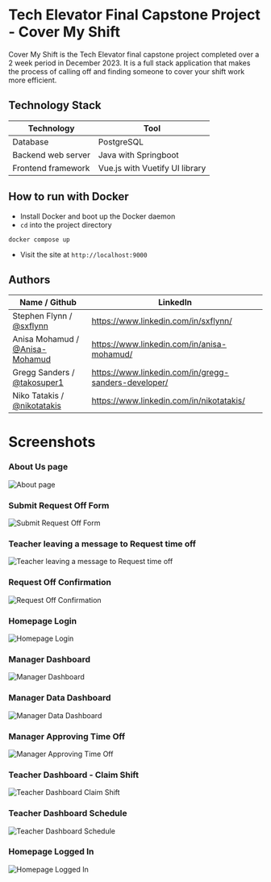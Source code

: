 # Tech Elevator Final Capstone Project - Cover My Shift
Cover My Shift is the Tech Elevator final capstone project completed over a 2 week period in December 2023. It is a full stack application that makes the process of calling off and finding someone to cover your shift work more efficient.

## Technology Stack
| Technology         | Tool                           |
|--------------------|--------------------------------|
| Database           | PostgreSQL                     |
| Backend web server | Java with Springboot           |
| Frontend framework | Vue.js with Vuetify UI library |

## How to run with Docker
- Install Docker and boot up the Docker daemon
- `cd` into the project directory
````
docker compose up
````
- Visit the site at `http://localhost:9000`

## Authors

| Name / Github          | LinkedIn                                             |
|---------------|------------------------------------------------------|
| Stephen Flynn / [@sxflynn](https://github.com/sxflynn) | https://www.linkedin.com/in/sxflynn/                 |
| Anisa Mohamud / [@Anisa-Mohamud](https://github.com/Anisa-Mohamud)  | https://www.linkedin.com/in/anisa-mohamud/           |
| Gregg Sanders / [@takosuper1](https://github.com/takosuper1)| https://www.linkedin.com/in/gregg-sanders-developer/ |
| Niko Tatakis / [@nikotatakis](https://github.com/nikotatakis)  | https://www.linkedin.com/in/nikotatakis/             |


# Screenshots

### About Us page
![About page](/screenshots/About.jpeg)

### Submit Request Off Form
![Submit Request Off Form](</screenshots/Submit Request Off Form.jpeg>)

### Teacher leaving a message to Request time off
![Teacher leaving a message to Request time off](</screenshots/Edit Time Off Request Message.jpeg>)

### Request Off Confirmation
![Request Off Confirmation](</screenshots/Request Off confirmation.jpeg>)

### Homepage Login
![Homepage Login](</screenshots/Homepage login.jpeg>)

### Manager Dashboard
![Manager Dashboard](</screenshots/Manager dashboard.jpeg>)

### Manager Data Dashboard
![Manager Data Dashboard](</screenshots/Manager Data Dashboard.jpeg>)

### Manager Approving Time Off
![Manager Approving Time Off](</screenshots/Manager Approving Time Off.jpeg>)

### Teacher Dashboard - Claim Shift
![Teacher Dashboard Claim Shift](</screenshots/Teacher dashboard claim shift.jpeg>)

### Teacher Dashboard Schedule
![Teacher Dashboard Schedule](</screenshots/Teacher dashboard schedule.jpeg>)

### Homepage Logged In
![Homepage Logged In](</screenshots/Homepage logged in.jpeg>)
